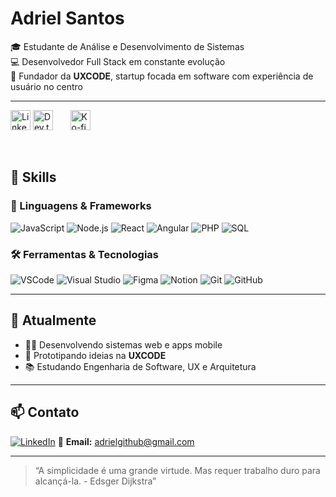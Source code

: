 # Adriel Santos

🎓 Estudante de Análise e Desenvolvimento de Sistemas  
💻 Desenvolvedor Full Stack em constante evolução  
🚀 Fundador da **UXCODE**, startup focada em software com experiência de usuário no centro

---

  <!-- Social icons section -->
<p align="left">
  <a href="https://www.linkedin.com/in/Adriel/"><img width="32px" alt="LinkedIn" title="LinkedIn" src="https://i.imgur.com/yRpa1dQ.png"/></a>
  <a href="[https://dev.to/adriel_santos](https://dev.to/adriel_code)"><img width="32px" alt="Dev.to" title="DenverCoder1 Dev.to" src="https://i.imgur.com/mVm29vK.png"></a>
  &#8287;&#8287;&#8287;&#8287;&#8287;
  <a href="[https://ko-fi.com/adrielsanto](https://ko-fi.com/adriel_code)s"><img width="32px" alt="Ko-fi" title="Buy me a coffee" src="https://i.imgur.com/PpLeD3K.png"/></a>

</p>

<br/>


## 🧠 Skills

### 📌 Linguagens & Frameworks  
![JavaScript](https://img.shields.io/badge/-JavaScript-F7DF1E?style=flat&logo=javascript&logoColor=000)
![Node.js](https://img.shields.io/badge/-Node.js-339933?style=flat&logo=node.js&logoColor=fff)
![React](https://img.shields.io/badge/-React-61DAFB?style=flat&logo=react&logoColor=000)
![Angular](https://img.shields.io/badge/-Angular-DD0031?style=flat&logo=angular&logoColor=fff)
![PHP](https://img.shields.io/badge/-PHP-777BB4?style=flat&logo=php&logoColor=fff)
![SQL](https://img.shields.io/badge/-SQL-4479A1?style=flat&logo=mysql&logoColor=fff)

### 🛠️ Ferramentas & Tecnologias  
![VSCode](https://img.shields.io/badge/-VSCode-007ACC?style=flat&logo=visual-studio-code&logoColor=fff)
![Visual Studio](https://img.shields.io/badge/-Visual%20Studio-5C2D91?style=flat&logo=visual-studio&logoColor=fff)
![Figma](https://img.shields.io/badge/-Figma-F24E1E?style=flat&logo=figma&logoColor=fff)
![Notion](https://img.shields.io/badge/-Notion-000000?style=flat&logo=notion&logoColor=fff)
![Git](https://img.shields.io/badge/-Git-F05032?style=flat&logo=git&logoColor=fff)
![GitHub](https://img.shields.io/badge/-GitHub-181717?style=flat&logo=github&logoColor=fff)

---

## 💼 Atualmente

- 👨‍💻 Desenvolvendo sistemas web e apps mobile  
- 🧪 Prototipando ideias na **UXCODE**  
- 📚 Estudando Engenharia de Software, UX e Arquitetura  

---

## 📫 Contato

[![LinkedIn](https://img.shields.io/badge/-LinkedIn-0A66C2?style=flat&logo=linkedin&logoColor=fff)](https://www.linkedin.com/in/seulink)
📩 **Email:** adrielgithub@gmail.com

---

> “A simplicidade é uma grande virtude. Mas requer trabalho duro para alcançá-la. - Edsger Dijkstra”
